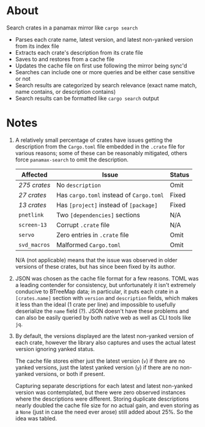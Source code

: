 # About

Search crates in a panamax mirror like `cargo search`

- Parses each crate name, latest version, and latest non-yanked version from its index file
- Extracts each crate's description from its crate file
- Saves to and restores from a cache file
- Updates the cache file on first use following the mirror being sync'd
- Searches can include one or more queries and be either case sensitive or not
- Search results are categorized by search relevance (exact name match, name contains, or
  description contains)
- Search results can be formatted like `cargo search` output

# Notes

1. A relatively small percentage of crates have issues getting the description from the `Cargo.toml`
   file embedded in the `.crate` file for various reasons; some of these can be reasonably
   mitigated, others force `panamax-search` to omit the description.

    Affected | Issue | Status
    ---|---|---
    *275 crates* | No `description` | Omit
    *27 crates* | Has `cargo.toml` instead of `Cargo.toml` | Fixed
    *13 crates* | Has `[project]` instead of `[package]` | Fixed
    `pnetlink` | Two `[dependencies]` sections | N/A
    `screen-13` | Corrupt `.crate` file | N/A
    `servo` | Zero entries in `.crate` file | Omit
    `svd_macros` | Malformed `Cargo.toml` | Omit

   N/A (not applicable) means that the issue was observed in older versions of these crates, but has
   since been fixed by its author.

2. JSON was chosen as the cache file format for a few reasons.
   TOML was a leading contender for consistency, but unfortunately it isn't extremely conducive to
   BTreeMap data; in particular, it puts each crate in a `[crates.name]` section with `version` and
   `description` fields, which makes it less than the ideal (1 crate per line) and impossible to
   usefully deserialize the `name` field (?).
   JSON doesn't have these problems and can also be easily queried by both native web as well as CLI
   tools like `jq`.

3. By default, the versions displayed are the latest non-yanked version of each crate, however the
   library also captures and uses the actual latest version ignoring yanked status.

   The cache file stores either just the latest version (`v`) if there are no yanked versions, just
   the latest yanked version (`y`) if there are no non-yanked versions, or both if present.

   Capturing separate descriptions for each latest and latest non-yanked version was contemplated,
   but there were zero observed instances where the descriptions were different.
   Storing duplicate descriptions nearly doubled the cache file size for no actual gain, and even
   storing as a `None` (just in case the need ever arose) still added about 25%.
   So the idea was tabled.

